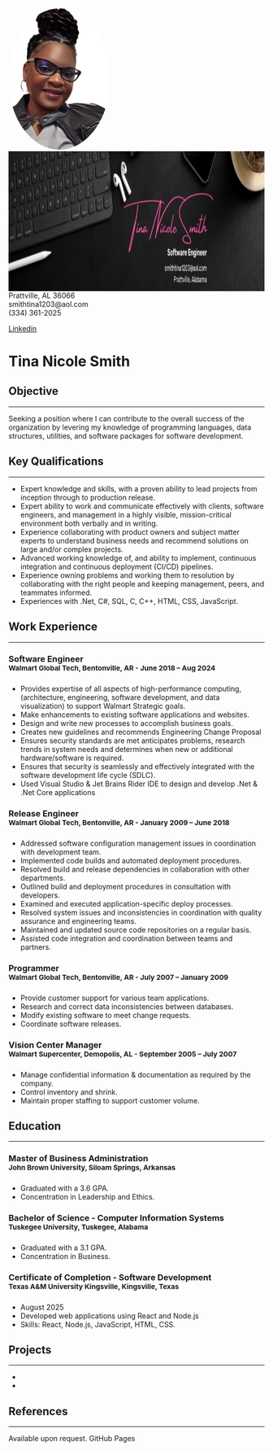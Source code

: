
<div>
 <img src="https://github.com/mstina03/mstina03/blob/main/IMG_3873.jpeg" alt="Avatar" style="width:200px; overflow:hidden; border-radius:50%;"  />
 <img src="https://github.com/mstina03/mstina03/blob/main/Banner.jpg" style="float:right; width:625px; height:275px;"  />
</div>

<span> 
 Prattville, AL 36066 <br> smithtina1203@aol.com <br> (334) 361-2025 <br> 
</span>
 
 [Linkedin](https://www.linkedin.com/in/smithtina1203)


# Tina Nicole Smith
## Objective
___
Seeking a position where I can contribute to the overall success of the organization by levering my knowledge of programming languages, data structures, utilities, and software packages for software development. 

## Key Qualifications		
___
*	Expert knowledge and skills, with a proven ability to lead projects from inception through to production release.
*	Expert ability to work and communicate effectively with clients, software engineers, and management in a highly visible, mission-critical environment both verbally and in writing.
*	Experience collaborating with product owners and subject matter experts to understand business needs and recommend solutions on large and/or complex projects.
*	Advanced working knowledge of, and ability to implement, continuous integration and continuous deployment (CI/CD) pipelines.
*	Experience owning problems and working them to resolution by collaborating with the right people and keeping management, peers, and teammates informed.
*	Experiences with .Net, C#, SQL, C, C++, HTML, CSS, JavaScript.

## Work Experience
___
### Software Engineer <br> <sup>Walmart Global Tech, Bentonville, AR - June 2018 – Aug 2024	</sup>							

*	Provides expertise of all aspects of high-performance computing, (architecture, engineering, software development, and data visualization) to support Walmart Strategic goals.
*	Make enhancements to existing software applications and websites.
*	Design and write new processes to accomplish business goals.
*	Creates new guidelines and recommends Engineering Change Proposal
*	Ensures security standards are met anticipates problems, research trends in system needs and determines when new or additional hardware/software is required.
*	Ensures that security is seamlessly and effectively integrated with the software development life cycle (SDLC).
*	Used Visual Studio & Jet Brains Rider IDE to design and develop .Net & .Net Core applications

### Release Engineer <br> <sup> Walmart Global Tech, Bentonville, AR - January 2009 – June 2018 </sup> 							  
*	Addressed software configuration management issues in coordination with development team.
*	Implemented code builds and automated deployment procedures.
*	Resolved build and release dependencies in collaboration with other departments.
*	Outlined build and deployment procedures in consultation with developers.
*	Examined and executed application-specific deploy processes.
*	Resolved system issues and inconsistencies in coordination with quality assurance and engineering teams. 
*	Maintained and updated source code repositories on a regular basis. 
*	Assisted code integration and coordination between teams and partners. 

### Programmer <br> <sup> Walmart Global Tech, Bentonville, AR - July 2007 – January 2009</sup>						    
*	Provide customer support for various team applications.
*	Research and correct data inconsistencies between databases.
*	Modify existing software to meet change requests.
*	Coordinate software releases. 

### Vision Center Manager <br> <sup> Walmart Supercenter, Demopolis, AL - September 2005 – July 2007 </sup> 					              
*	Manage confidential information & documentation as required by the company.
*	Control inventory and shrink.
*	Maintain proper staffing to support customer volume.

## Education
___
### Master of Business Administration <br> <sup> John Brown University, Siloam Springs, Arkansas</sup>
*	Graduated with a 3.6 GPA.
*	Concentration in Leadership and Ethics.
  
### Bachelor of Science - Computer Information Systems <br> <sup> Tuskegee University, Tuskegee, Alabama</sup>
*	Graduated with a 3.1 GPA.
*	Concentration in Business.

### Certificate of Completion - Software Development <br> <sup> Texas A&M University Kingsville, Kingsville, Texas </sup>
* August 2025
* Developed web applications using React and Node.js
* Skills: React, Node.js, JavaScript, HTML, CSS.

## Projects 
___
*
*

## References
___
Available upon request.
GitHub Pages
